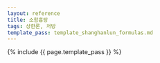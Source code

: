 ```yaml
---
layout: reference
title: 소함흉탕
tags: 상한론, 처방
template_pass: template_shanghanlun_formulas.md
---
```



{% include {{ page.template_pass }} %}